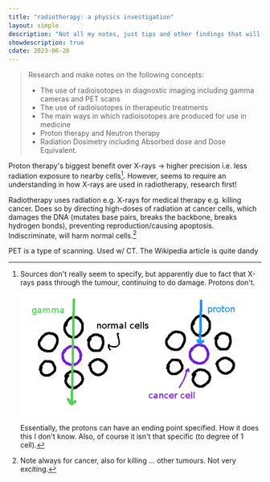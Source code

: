 ```yaml
---
title: "radiotherapy: a physics investigation"
layout: simple
description: "Not all my notes, just tips and other findings that will help guide you."
showdescription: true
cdate: 2023-06-26
---
```


> Research and make notes on the following concepts:
> - The use of radioisotopes in diagnostic imaging including gamma cameras and PET scans
> - The use of radioisotopes in therapeutic treatments
> - The main ways in which radioisotopes are produced for use in medicine
> - Proton therapy and Neutron therapy
> - Radiation Dosimetry including Absorbed dose and Dose Equivalent.

Proton therapy's biggest benefit over X-rays → higher precision i.e. less radiation exposure to nearby cells[^2]. However, seems to require an understanding in how X-rays are used in radiotherapy, research first!

[^2]: Sources don't really seem to specify, but apparently due to fact that X-rays pass through the tumour, continuing to do damage. Protons don't.

    ![tumour](../assets/tumour.png)

    Essentially, the protons can have an ending point specified. How it does this I don't know. Also, of course it isn't that specific (to degree of 1 cell).

Radiotherapy uses radiation e.g. X-rays for medical therapy e.g. killing cancer. Does so by directing high-doses of radiation at cancer cells, which damages the DNA (mutates base pairs, breaks the backbone, breaks hydrogen bonds), preventing reproduction/causing apoptosis. Indiscriminate, will harm normal cells.[^1]

[^1]: Note always for cancer, also for killing ... other tumours. Not very exciting.

PET is a type of scanning. Used w/ CT. The Wikipedia article is quite dandy